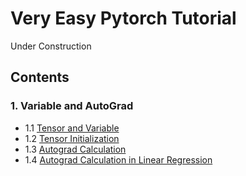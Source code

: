 # Very Easy Pytorch Tutorial

Under Construction

## Contents

### 1. Variable and AutoGrad

- 1.1 [Tensor and Variable](https://github.com/taeoh-kim/Pytorch_Tutorial/tree/master/1.Variable_and_Autograd/1.1.Tensor_and_Variable)
- 1.2 [Tensor Initialization](https://github.com/taeoh-kim/Pytorch_Tutorial/tree/master/1.Variable_and_Autograd/1.2.Tensor_Initialization)
- 1.3 [Autograd Calculation](https://github.com/taeoh-kim/Pytorch_Tutorial/tree/master/1.Variable_and_Autograd/1.3.Autograd_Calculation)
- 1.4 [Autograd Calculation in Linear Regression](https://github.com/taeoh-kim/Pytorch_Tutorial/tree/master/1.Variable_and_Autograd/1.4.Autograd_Calculation_Linear_Regression)


